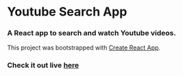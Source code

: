 # Youtube Search App
### A React app to search and watch Youtube videos.

This project was bootstrapped with [Create React App](https://github.com/facebook/create-react-app).

### Check it out live [here](https://youtube-search-sharmashubham850.vercel.app)
